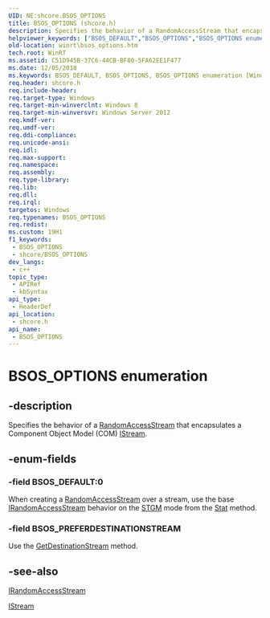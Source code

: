 ```yaml
---
UID: NE:shcore.BSOS_OPTIONS
title: BSOS_OPTIONS (shcore.h)
description: Specifies the behavior of a RandomAccessStream that encapsulates a Component Object Model (COM) IStream.
helpviewer_keywords: ["BSOS_DEFAULT","BSOS_OPTIONS","BSOS_OPTIONS enumeration [Windows Runtime]","BSOS_PREFERDESTINATIONSTREAM","shcore/BSOS_DEFAULT","shcore/BSOS_OPTIONS","shcore/BSOS_PREFERDESTINATIONSTREAM","winrt.bsos_options"]
old-location: winrt\bsos_options.htm
tech.root: WinRT
ms.assetid: C51D945B-37C6-44CB-BF80-5FA62EE1F477
ms.date: 12/05/2018
ms.keywords: BSOS_DEFAULT, BSOS_OPTIONS, BSOS_OPTIONS enumeration [Windows Runtime], BSOS_PREFERDESTINATIONSTREAM, shcore/BSOS_DEFAULT, shcore/BSOS_OPTIONS, shcore/BSOS_PREFERDESTINATIONSTREAM, winrt.bsos_options
req.header: shcore.h
req.include-header: 
req.target-type: Windows
req.target-min-winverclnt: Windows 8
req.target-min-winversvr: Windows Server 2012
req.kmdf-ver: 
req.umdf-ver: 
req.ddi-compliance: 
req.unicode-ansi: 
req.idl: 
req.max-support: 
req.namespace: 
req.assembly: 
req.type-library: 
req.lib: 
req.dll: 
req.irql: 
targetos: Windows
req.typenames: BSOS_OPTIONS
req.redist: 
ms.custom: 19H1
f1_keywords:
 - BSOS_OPTIONS
 - shcore/BSOS_OPTIONS
dev_langs:
 - c++
topic_type:
 - APIRef
 - kbSyntax
api_type:
 - HeaderDef
api_location:
 - shcore.h
api_name:
 - BSOS_OPTIONS
---
```


# BSOS_OPTIONS enumeration


## -description

Specifies the behavior of a <a href="/uwp/api/windows.storage.streams.randomaccessstream">RandomAccessStream</a> that encapsulates a Component Object Model (COM) <a href="/windows/desktop/api/objidl/nn-objidl-istream">IStream</a>.

## -enum-fields

### -field BSOS_DEFAULT:0

When creating a <a href="/uwp/api/windows.storage.streams.randomaccessstream">RandomAccessStream</a> over a stream, use the base <a href="/previous-versions/hh438400(v=vs.85)">IRandomAccessStream</a> behavior on the <a href="/windows/desktop/api/wtypes/ne-wtypes-stgmove">STGM</a> mode from the <a href="/windows/desktop/api/objidl/nf-objidl-istream-stat">Stat</a> method.

### -field BSOS_PREFERDESTINATIONSTREAM

Use the <a href="/windows/desktop/api/shobjidl_core/nf-shobjidl_core-idestinationstreamfactory-getdestinationstream">GetDestinationStream</a> method.

## -see-also

<a href="/previous-versions/hh438400(v=vs.85)">IRandomAccessStream</a>



<a href="/windows/desktop/api/objidl/nn-objidl-istream">IStream</a>

